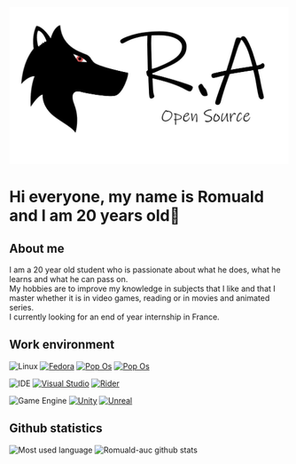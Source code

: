 ![Wolf and Open Source](assets/images/logo-loup-transparent-1300.png)

Hi everyone, my name is Romuald and I am 20 years old👋
======

## About me
I am a 20 year old student who is passionate about what he does, what he learns and what he can pass on.  
My hobbies are to improve my knowledge in subjects that I like and that I master whether it is in video games, reading or in movies and animated series.  
I currently looking for an end of year internship in France.

## Work environment
![Linux](https://img.shields.io/badge/Linux-distro-09814A?style=for-the-badge&logo=linux)
[![Fedora](https://img.shields.io/badge/Fedora-09814A?style=for-the-badge&logo=fedora)](https://getfedora.org/fr/)
[![Pop Os](https://img.shields.io/badge/Pop%20Os-09814A?style=for-the-badge&logo=system76)](https://pop.system76.com/)
[![Pop Os](https://img.shields.io/badge/Manjaro-09814A?style=for-the-badge&logo=manjaro)](https://manjaro.org/)

![IDE](https://img.shields.io/badge/IDE-Text%20Editor-09814A?style=for-the-badge&logo=ide)
[![Visual Studio](https://img.shields.io/badge/Visual%20Studio-09814A?style=for-the-badge&logo=visual-studio)](https://visualstudio.microsoft.com/fr/)
[![Rider](https://img.shields.io/badge/Rider-09814A?style=for-the-badge&logo=jetbrains)](https://www.jetbrains.com/rider/)

![Game Engine](https://img.shields.io/badge/Game-engine-09814A?style=for-the-badge&logo=engine)
[![Unity](https://img.shields.io/badge/Unity-09814A?style=for-the-badge&logo=unity)](https://unity.com/)
[![Unreal](https://img.shields.io/badge/Unreal%20Engine-09814A?style=for-the-badge&logo=unreal-engine)](https://www.unrealengine.com/en-US/)

## Github statistics
![Most used language](https://github-readme-stats.vercel.app/api/top-langs/?username=Romuald-auc&theme=dark)
![Romuald-auc github stats](https://github-readme-stats.vercel.app/api?username=Romuald-auc&theme=dark)
